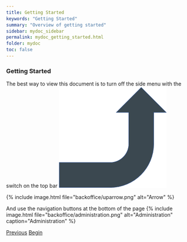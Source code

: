 ```yaml
---
title: Getting Started
keywords: "Getting Started"
summary: "Overview of getting started"
sidebar: mydoc_sidebar
permalink: mydoc_getting_started.html
folder: mydoc
toc: false
---
```


### Getting Started

The best way to view this document is to turn off the side menu with the switch on the top bar <img src="images/backoffice/uparrow.png" alt="arrow" />


{% include image.html file="backoffice/uparrow.png" alt="Arrow" %}

And use the navigation buttons at the bottom of the page {% include image.html file="backoffice/administration.png" alt="Administration" caption="Administration" %}

<a class="btn btn-default btn-lg pull-left" href="index.html" role="button">Previous</a>
<a class="btn btn-primary btn-lg pull-right" href="mydoc_dashboard_and_menu_overview.html" role="button">Begin</a>
